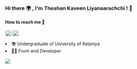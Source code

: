 <h3>Hi there 🌍 , I'm Theshan Kaveen Liyanaarachchi ! 👋 </h3>

<h4>How to reach me 📱 </h4>

<a href="https://twitter.com/TheshanKaveen">
<img align="left" width="20px" src="https://cdn2.iconfinder.com/data/icons/social-media-2285/512/1_Twitter_colored_svg-512.png"/>
</a>
<a href="https://www.linkedin.com/in/theshan-kaveen-liyanaarachchi-02a40475">
<img align="left" width="19px" src="http://pngimg.com/uploads/linkedIn/linkedIn_PNG16.png"/>
</a>



<br/>
<br/>

<li>📚 Undergraduate of University of Kelaniya</li>
<li>👨‍💻 Front-end Developer</li>

<br/>

<!-- - 👋 Hi, I’m @tkaveen -->
<!-- - 👀 I’m interested in ... -->
<!-- - 🌱 I’m currently learning ... -->
<!-- - 💞️ I’m looking to collaborate on ... -->
<!-- - 📫 How to reach me ... -->

<!---
tkaveen/tkaveen is a ✨ special ✨ repository because its `README.md` (this file) appears on your GitHub profile.
You can click the Preview link to take a look at your changes.
--->
<img src="https://github-readme-stats.vercel.app/api?username=tkaveen&&show_icons=true&title_color=00A6F4&icon_color=2DDD98&text_color=daf7dc&bg_color=050f2c">

<!-- <img src="https://github-readme-stats.vercel.app/api/top-langs/?username=tkaveen&theme=algolia&hide_langs_below=1&layout=compact"/> -->
